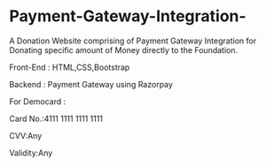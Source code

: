 # Payment-Gateway-Integration-
A Donation Website comprising of Payment Gateway Integration for Donating specific amount of Money directly to the Foundation.

Front-End : HTML,CSS,Bootstrap

Backend : Payment Gateway using Razorpay

For Democard : 

Card No.:4111 1111 1111 1111 

CVV:Any

Validity:Any
